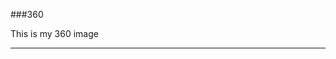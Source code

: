 ###360

This is my 360 image
<script src="//360.vizor.io/scripts/embed.js" data-vizorurl="https://360.vizor.io/embed/v/97qj" ></script>

***
